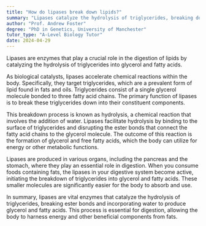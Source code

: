 ```yaml
---
title: "How do lipases break down lipids?"
summary: "Lipases catalyze the hydrolysis of triglycerides, breaking down lipids into glycerol and fatty acids."
author: "Prof. Andrew Foster"
degree: "PhD in Genetics, University of Manchester"
tutor_type: "A-Level Biology Tutor"
date: 2024-04-29
---
```


Lipases are enzymes that play a crucial role in the digestion of lipids by catalyzing the hydrolysis of triglycerides into glycerol and fatty acids.

As biological catalysts, lipases accelerate chemical reactions within the body. Specifically, they target triglycerides, which are a prevalent form of lipid found in fats and oils. Triglycerides consist of a single glycerol molecule bonded to three fatty acid chains. The primary function of lipases is to break these triglycerides down into their constituent components.

This breakdown process is known as hydrolysis, a chemical reaction that involves the addition of water. Lipases facilitate hydrolysis by binding to the surface of triglycerides and disrupting the ester bonds that connect the fatty acid chains to the glycerol molecule. The outcome of this reaction is the formation of glycerol and free fatty acids, which the body can utilize for energy or other metabolic functions.

Lipases are produced in various organs, including the pancreas and the stomach, where they play an essential role in digestion. When you consume foods containing fats, the lipases in your digestive system become active, initiating the breakdown of triglycerides into glycerol and fatty acids. These smaller molecules are significantly easier for the body to absorb and use.

In summary, lipases are vital enzymes that catalyze the hydrolysis of triglycerides, breaking ester bonds and incorporating water to produce glycerol and fatty acids. This process is essential for digestion, allowing the body to harness energy and other beneficial components from fats.
    